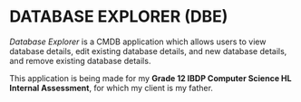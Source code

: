 <h1> DATABASE EXPLORER (DBE) </h1>

_Database Explorer_ is a CMDB application which allows users to view database details, edit existing database details, and new database details, and remove existing database details.

This application is being made for my **Grade 12 IBDP Computer Science HL Internal Assessment**, for which my client is my father.
